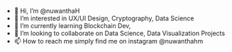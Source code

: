 - 👋 Hi, I’m @nuwanthaH
- 👀 I’m interested in UX/UI Design, Cryptography, Data Science
- 🌱 I’m currently learning Blockchain Dev, 
- 💞️ I’m looking to collaborate on Data Science, Data Visualization Projects
- 📫 How to reach me simply find me on instagram @nuwanthahm

<!---
nuwanthaH/nuwanthaH is a ✨ special ✨ repository because its `README.md` (this file) appears on your GitHub profile.
You can click the Preview link to take a look at your changes.
--->
